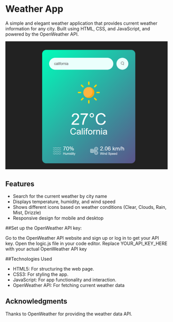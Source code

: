 # Weather App

A simple and elegant weather application that provides current weather information for any city. Built using HTML, CSS, and JavaScript, and powered by the OpenWeather API.

![Weather App Screenshot](https://github.com/spl3ndid/Weather-Widget/blob/main/Screenshot%202024-06-04%20181507.png)

## Features

- Search for the current weather by city name
- Displays temperature, humidity, and wind speed
- Shows different icons based on weather conditions (Clear, Clouds, Rain, Mist, Drizzle)
- Responsive design for mobile and desktop

##Set up the OpenWeather API key:

Go to the OpenWeather API website and sign up or log in to get your API key.
Open the logic.js file in your code editor.
Replace YOUR_API_KEY_HERE with your actual OpenWeather API key

##Technologies Used

- HTML5: For structuring the web page.
- CSS3: For styling the app.
- JavaScript: For app functionality and interaction.
- OpenWeather API: For fetching current weather data



## Acknowledgments
Thanks to OpenWeather for providing the weather data API.




